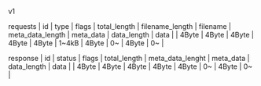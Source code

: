 
v1

requests
| id | type | flags | total_length | filename_length | filename | meta_data_length | meta_data | data_length | data |
| 4Byte | 4Byte | 4Byte | 4Byte | 4Byte | 1~4kB | 4Byte | 0~ | 4Byte | 0~ |


response
| id | status | flags | total_length | meta_data_lenght | meta_data | data_length | data |
| 4Byte | 4Byte | 4Byte | 4Byte | 4Byte | 0~ | 4Byte | 0~ |
